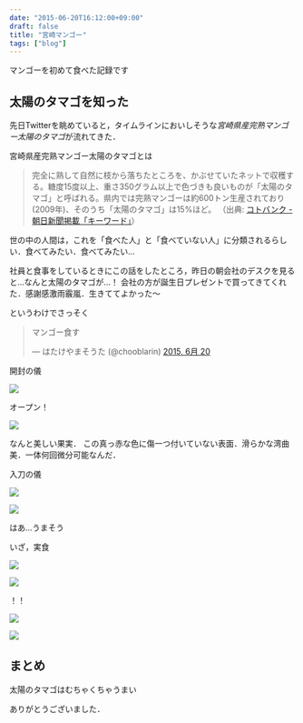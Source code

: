 ```yaml
---
date: "2015-06-20T16:12:00+09:00"
draft: false
title: "宮崎マンゴー"
tags: ["blog"]
---
```


マンゴーを初めて食べた記録です

## 太陽のタマゴを知った

先日Twitterを眺めていると，タイムラインにおいしそうな*宮崎県産完熟マンゴー太陽のタマゴ*が流れてきた．

宮崎県産完熟マンゴー太陽のタマゴとは
> 完全に熟して自然に枝から落ちたところを、かぶせていたネットで収穫する。糖度15度以上、重さ350グラム以上で色づきも良いものが「太陽のタマゴ」と呼ばれる。県内では完熟マンゴーは約600トン生産されており(2009年)、そのうち「太陽のタマゴ」は15%ほど。
（出典: [コトバンク - 朝日新聞掲載「キーワード」](https://kotobank.jp/word/%E5%AE%AE%E5%B4%8E%E7%9C%8C%E7%94%A3%E5%AE%8C%E7%86%9F%E3%83%9E%E3%83%B3%E3%82%B4%E3%83%BC%E5%A4%AA%E9%99%BD%E3%81%AE%E3%82%BF%E3%83%9E%E3%82%B4-889711)）


世の中の人間は，これを「食べた人」と「食べていない人」に分類されるらしい．食べてみたい．食べてみたい...

社員と食事をしているときにこの話をしたところ，昨日の朝会社のデスクを見ると...なんと太陽のタマゴが...！
会社の方が誕生日プレゼントで買ってきてくれた．感謝感激雨霰嵐．生きててよかった〜

というわけでさっそく

<blockquote class="twitter-tweet" lang="ja"><p lang="ja" dir="ltr">マンゴー食す</p>&mdash; はたけやまそうた (@chooblarin) <a href="https://twitter.com/chooblarin/status/612142992275582976">2015, 6月 20</a></blockquote>
<script async src="//platform.twitter.com/widgets.js" charset="utf-8"></script>

開封の儀

![](http://i.imgur.com/ecw2csk.jpg)

オープン！

![](http://i.imgur.com/wVHt5um.jpg)

なんと美しい果実．
この真っ赤な色に傷一つ付いていない表面．滑らかな湾曲美．一体何回微分可能なんだ．

入刀の儀

![](http://i.imgur.com/7Hj3t1O.jpg)

![](http://i.imgur.com/R3Gy2Ug.jpg)

はあ...うまそう

いざ，実食

![](http://i.imgur.com/Hd0Elgq.jpg)

![](http://i.imgur.com/WkMDiht.jpg)

！！

![](http://i.imgur.com/xIeJTQH.jpg)

![](http://i.imgur.com/UG33htO.jpg)

## まとめ

太陽のタマゴはむちゃくちゃうまい

ありがとうございました．
